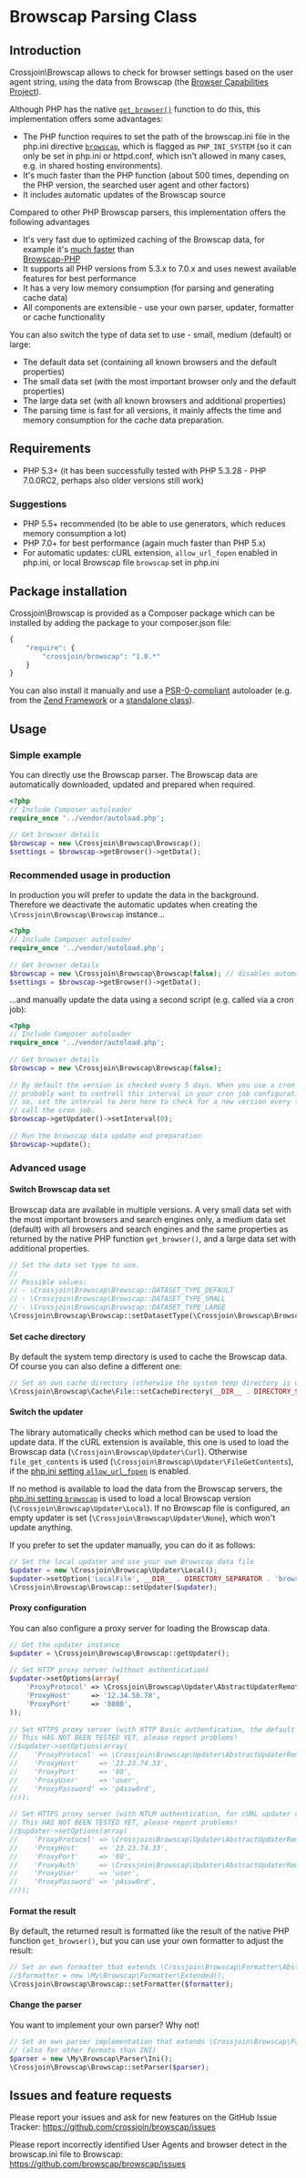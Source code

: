 # Browscap Parsing Class

## Introduction
Crossjoin\Browscap allows to check for browser settings based on the user agent string, using the data from Browscap 
(the [Browser Capabilities Project](browscap.org)). 

Although PHP has the native [`get_browser()`](http://php.net/get_browser) function to do this, this implementation 
offers some advantages:
- The PHP function requires to set the path of the browscap.ini file in the php.ini directive 
[`browscap`](http://www.php.net/manual/en/misc.configuration.php#ini.browscap), which is flagged as `PHP_INI_SYSTEM` 
(so it can only be set in php.ini or httpd.conf, which isn't allowed in many cases, e.g. in shared hosting 
environments).
- It's much faster than the PHP function (about 500 times, depending on the PHP version, the searched user agent and 
other factors)
- It includes automatic updates of the Browscap source

Compared to other PHP Browscap parsers, this implementation offers the following advantages
- It's very fast due to optimized caching of the Browscap data, for example it's 
[much faster](https://github.com/browscap/browscap-php/issues/20#issuecomment-137993153) than  
[Browscap-PHP](https://github.com/browscap/browscap-php)
- It supports all PHP versions from 5.3.x to 7.0.x and uses newest available features for best performance
- It has a very low memory consumption (for parsing and generating cache data)
- All components are extensible - use your own parser, updater, formatter or cache functionality

You can also switch the type of data set to use - small, medium (default) or large:
- The default data set (containing all known browsers and the default properties)
- The small data set (with the most important browser only and the default properties)
- The large data set (with all known browsers and additional properties)
- The parsing time is fast for all versions, it mainly affects the time and memory consumption for the cache data 
preparation.

## Requirements
- PHP 5.3+ (it has been successfully tested with PHP 5.3.28 - PHP 7.0.0RC2, perhaps also older versions still work)

### Suggestions
- PHP 5.5+ recommended (to be able to use generators, which reduces memory consumption a lot)
- PHP 7.0+ for best performance (again much faster than PHP 5.x)
- For automatic updates: cURL extension, `allow_url_fopen` enabled in php.ini, or local Browscap file `browscap` set in php.ini

## Package installation
Crossjoin\Browscap is provided as a Composer package which can be installed by adding the package to your composer.json 
file:
```php
{
    "require": {
        "crossjoin/browscap": "1.0.*"
    }
}
```

You can also install it manually and use a [PSR-0-compliant](http://www.php-fig.org/psr/psr-0/) autoloader (e.g. from 
the [Zend Framework](http://framework.zend.com/manual/2.3/en/modules/zend.loader.standard-autoloader.html) or a 
[standalone class](https://gist.github.com/lisachenko/1335891)).

## Usage

### Simple example

You can directly use the Browscap parser. The Browscap data are automatically downloaded, updated and prepared when 
required.

```php
<?php
// Include Composer autoloader
require_once '../vendor/autoload.php';
  
// Get browser details
$browscap = new \Crossjoin\Browscap\Browscap();
$settings = $browscap->getBrowser()->getData();
```

### Recommended usage in production

In production you will prefer to update the data in the background. Therefore we deactivate the automatic updates when 
creating the `\Crossjoin\Browscap\Browscap` instance...

```php
<?php
// Include Composer autoloader
require_once '../vendor/autoload.php';
  
// Get browser details
$browscap = new \Crossjoin\Browscap\Browscap(false); // disables automatic updates
$settings = $browscap->getBrowser()->getData();
```

...and manually update the data using a second script (e.g. called via a cron job):

```php
<?php
// Include Composer autoloader
require_once '../vendor/autoload.php';
  
// Get browser details
$browscap = new \Crossjoin\Browscap\Browscap(false);
  
// By default the version is checked every 5 days. When you use a cron job, you
// probably want to controll this interval in your cron job configuration. To do
// so, set the interval to zero here to check for a new version every time you
// call the cron job.
$browscap->getUpdater()->setInterval(0);
  
// Run the browscap data update and preparation
$browscap->update();
```

### Advanced usage

#### Switch Browscap data set

Browscap data are available in multiple versions. A very small data set with the most important browsers and search 
engines only, a medium data set (default) with all browsers and search engines and the same properties as returned by 
the native PHP function `get_browser()`, and a large data set with additional properties.

```php
// Set the data set type to use.
//
// Possible values:
// - \Crossjoin\Browscap\Browscap::DATASET_TYPE_DEFAULT
// - \Crossjoin\Browscap\Browscap::DATASET_TYPE_SMALL
// - \Crossjoin\Browscap\Browscap::DATASET_TYPE_LARGE
\Crossjoin\Browscap\Browscap::setDatasetType(\Crossjoin\Browscap\Browscap::DATASET_TYPE_LARGE);
```

#### Set cache directory

By default the system temp directory is used to cache the Browscap data. Of course you can also define a different one:

```php
// Set an own cache directory (otherwise the system temp directory is used)
\Crossjoin\Browscap\Cache\File::setCacheDirectory(__DIR__ . DIRECTORY_SEPARATOR . 'tmp');
```

#### Switch the updater

The library automatically checks which method can be used to load the update data. If the cURL extension is available, 
this one is used to load the Browscap data (`\Crossjoin\Browscap\Updater\Curl`). Otherwise `file_get_contents` is used 
(`\Crossjoin\Browscap\Updater\FileGetContents`), if the 
[php.ini setting `allow_url_fopen`](http://php.net/manual/en/filesystem.configuration.php#ini.allow-url-fopen) is 
enabled. 

If no method is available to load the data from the Browscap servers, the 
[php.ini setting `browscap`](http://php.net/manual/en/misc.configuration.php#ini.browscap) is used to load a local 
Browscap version (`\Crossjoin\Browscap\Updater\Local`). If no Browscap file is configured, an empty updater is set 
(`\Crossjoin\Browscap\Updater\None`), which won't update anything.

If you prefer to set the updater manually, you can do it as follows:

```php
// Set the local updater and use your own Browscap data file
$updater = new \Crossjoin\Browscap\Updater\Local();
$updater->setOption('LocalFile', __DIR__ . DIRECTORY_SEPARATOR . 'browscap.ini');
\Crossjoin\Browscap\Browscap::setUpdater($updater);
```

#### Proxy configuration

You can also configure a proxy server for loading the Browscap data.

```php
// Get the updater instance
$updater = \Crossjoin\Browscap\Browscap::getUpdater();
  
// Set HTTP proxy server (without authentication)
$updater->setOptions(array(
    'ProxyProtocol' => \Crossjoin\Browscap\Updater\AbstractUpdaterRemote::PROXY_PROTOCOL_HTTP,
    'ProxyHost'     => '12.34.56.78',
    'ProxyPort'     => '8080',
));
  
// Set HTTPS proxy server (with HTTP Basic authentication, the default mode.
// This HAS NOT BEEN TESTED YET, please report problems!
//$updater->setOptions(array(
//    'ProxyProtocol' => \Crossjoin\Browscap\Updater\AbstractUpdaterRemote::PROXY_PROTOCOL_HTTPS,
//    'ProxyHost'     => '23.23.74.33',
//    'ProxyPort'     => '80',
//    'ProxyUser'     => 'user',
//    'ProxyPassword' => 'p4ssw0rd',
//));
  
// Set HTTPS proxy server (with NTLM authentication, for cURL updater only.
// This HAS NOT BEEN TESTED YET, please report problems!
//$updater->setOptions(array(
//    'ProxyProtocol' => \Crossjoin\Browscap\Updater\AbstractUpdaterRemote::PROXY_PROTOCOL_HTTPS,
//    'ProxyHost'     => '23.23.74.33',
//    'ProxyPort'     => '80',
//    'ProxyAuth'     => \Crossjoin\Browscap\Updater\AbstractUpdaterRemote::PROXY_AUTH_NTLM,
//    'ProxyUser'     => 'user',
//    'ProxyPassword' => 'p4ssw0rd',
//));
```

#### Format the result

By default, the returned result is formatted like the result of the native PHP function `get_browser()`, but you can 
use your own formatter to adjust the result:

```php
// Set an own formatter that extends \Crossjoin\Browscap\Formatter\AbstractFormatter
//$formatter = new \My\Browscap\Formatter\Extended();
\Crossjoin\Browscap\Browscap::setFormatter($formatter);
```

#### Change the parser

You want to implement your own parser? Why not!

```php
// Set an own parser implementation that extends \Crossjoin\Browscap\Parser\AbstractParser 
// (also for other formats than INI)
$parser = new \My\Browscap\Parser\Ini();
\Crossjoin\Browscap\Browscap::setParser($parser);
```

## Issues and feature requests

Please report your issues and ask for new features on the GitHub Issue Tracker: 
https://github.com/crossjoin/browscap/issues

Please report incorrectly identified User Agents and browser detect in the browscap.ini file to Browscap: 
https://github.com/browscap/browscap/issues